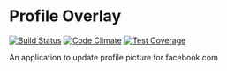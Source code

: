 # Profile Overlay


[![Build Status](https://travis-ci.org/lalusaud/profile_overlay.svg)](https://travis-ci.org/lalusaud/profile_overlay)
[![Code Climate](https://codeclimate.com/github/lalusaud/profile_overlay/badges/gpa.svg)](https://codeclimate.com/github/lalusaud/profile_overlay)
[![Test Coverage](https://codeclimate.com/github/lalusaud/profile_overlay/badges/coverage.svg)](https://codeclimate.com/github/lalusaud/profile_overlay/coverage)

An application to update profile picture for facebook.com
